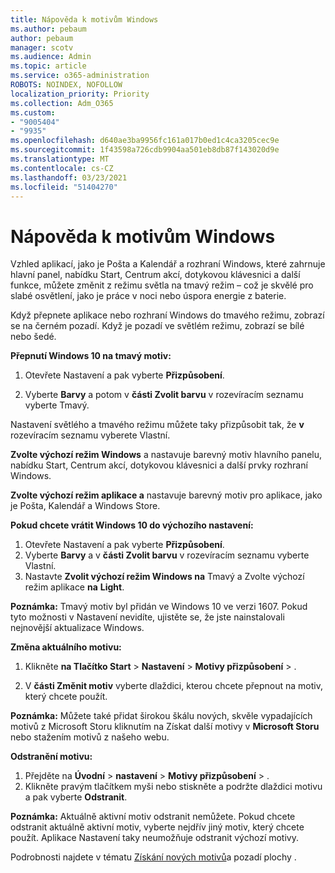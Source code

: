 ```yaml
---
title: Nápověda k motivům Windows
ms.author: pebaum
author: pebaum
manager: scotv
ms.audience: Admin
ms.topic: article
ms.service: o365-administration
ROBOTS: NOINDEX, NOFOLLOW
localization_priority: Priority
ms.collection: Adm_O365
ms.custom:
- "9005404"
- "9935"
ms.openlocfilehash: d640ae3ba9956fc161a017b0ed1c4ca3205cec9e
ms.sourcegitcommit: 1f43598a726cdb9904aa501eb8db87f143020d9e
ms.translationtype: MT
ms.contentlocale: cs-CZ
ms.lasthandoff: 03/23/2021
ms.locfileid: "51404270"
---
```

# <a name="help-with-windows-themes"></a>Nápověda k motivům Windows

Vzhled aplikací, jako je Pošta a Kalendář a rozhraní Windows, které zahrnuje hlavní panel, nabídku Start, Centrum akcí, dotykovou klávesnici a další funkce, můžete změnit z režimu světla na tmavý režim – což je skvělé pro slabé osvětlení, jako je práce v noci nebo úspora energie z baterie.  

Když přepnete aplikace nebo rozhraní Windows do tmavého režimu, zobrazí se na černém pozadí. Když je pozadí ve světlém režimu, zobrazí se bílé nebo šedé.
 
**Přepnutí Windows 10 na tmavý motiv:**

1. Otevřete Nastavení a pak vyberte **Přizpůsobení**.
  
1. Vyberte **Barvy** a potom v **části Zvolit barvu** v rozevíracím seznamu vyberte Tmavý. 

Nastavení světlého a tmavého režimu můžete taky přizpůsobit tak, že **v** rozevíracím seznamu vyberete Vlastní.

**Zvolte výchozí režim Windows** a nastavuje barevný motiv hlavního panelu, nabídku Start, Centrum akcí, dotykovou klávesnici a další prvky rozhraní Windows.  

**Zvolte výchozí režim aplikace a** nastavuje barevný motiv pro aplikace, jako je Pošta, Kalendář a Windows Store.
 
**Pokud chcete vrátit Windows 10 do výchozího nastavení:**

1. Otevřete Nastavení a pak vyberte **Přizpůsobení**.  
1. Vyberte **Barvy** a v **části Zvolit barvu** v rozevíracím seznamu vyberte Vlastní.   
1. Nastavte **Zvolit výchozí režim Windows na** Tmavý a Zvolte výchozí režim aplikace **na** **Light**. 

**Poznámka:** Tmavý motiv byl přidán ve Windows 10 ve verzi 1607. Pokud tyto možnosti v Nastavení nevidíte, ujistěte se, že jste nainstalovali nejnovější aktualizace Windows.

**Změna aktuálního motivu:**

1. Klikněte **na Tlačítko Start**  >  **Nastavení**  >  **Motivy přizpůsobení**  >  .  

1. V **části Změnit motiv** vyberte dlaždici, kterou chcete přepnout na motiv, který chcete použít. 

**Poznámka:** Můžete také přidat širokou škálu nových, skvěle vypadajících motivů z Microsoft Storu kliknutím na Získat další motivy v **Microsoft Storu** nebo stažením motivů z našeho webu.

**Odstranění motivu:**

1. Přejděte na **Úvodní**  >  **nastavení**  >  **Motivy přizpůsobení**  >  . 
1. Klikněte pravým tlačítkem myši nebo stiskněte a podržte dlaždici motivu a pak vyberte **Odstranit**. 

**Poznámka:** Aktuálně aktivní motiv odstranit nemůžete. Pokud chcete odstranit aktuálně aktivní motiv, vyberte nejdřív jiný motiv, který chcete použít. Aplikace Nastavení taky neumožňuje odstranit výchozí motivy.

Podrobnosti najdete v tématu [Získání nových motivů](https://support.microsoft.com/windows/get-new-themes-and-desktop-backgrounds-09e3e0a6-02e3-5ecd-22a1-5d048e3cb0d3)a pozadí plochy .
